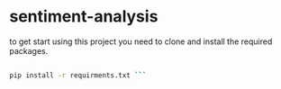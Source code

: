 # sentiment-analysis

to get start using this project you need to clone and install the required packages.

```bash

pip install -r requirments.txt ```
